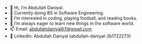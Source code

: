 - 👋 Hi, I’m Abdullah Daniyal.
- 💞️ Currently doing BS in Software Engineering.
- 👀 I’m interested in coding, playing football, and reading books.
- 🌱 I’m always eager to learn new things in the software world.
- 📫 Email: abdullahdaniyal67@gmail.com
- 🔗 LinkedIn: Abdullah Daniyal (abdullah-daniyal-3b1722273)

